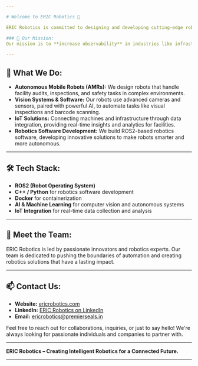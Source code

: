```yaml
---

# Welcome to ERIC Robotics 👋

ERIC Robotics is committed to designing and developing cutting-edge robotic solutions that bring automation, intelligence, and efficiency to a wide range of industries. Our goal is to position robotics design in India as a globally recognized and respected field, while solving real-world data problems across various sectors.

### 🌟 Our Mission:
Our mission is to **increase observability** in industries like infrastructure, retail, and manufacturing, helping companies gain deeper insights and make informed decisions. By building intelligent autonomous robots, we aim to transform how businesses understand and interact with their operational data.

---
```


## 🤖 What We Do:
- **Autonomous Mobile Robots (AMRs):** We design robots that handle facility audits, inspections, and safety tasks in complex environments.
- **Vision Systems & Software:** Our robots use advanced cameras and sensors, paired with powerful AI, to automate tasks like visual inspections and barcode scanning.
- **IoT Solutions:** Connecting machines and infrastructure through data integration, providing real-time insights and analytics for facilities.
- **Robotics Software Development:** We build ROS2-based robotics software, developing innovative solutions to make robots smarter and more autonomous.

---

## 🛠 Tech Stack:
- **ROS2 (Robot Operating System)**
- **C++ / Python** for robotics software development
- **Docker** for containerization
- **AI & Machine Learning** for computer vision and autonomous systems
- **IoT Integration** for real-time data collection and analysis

---

## 👥 Meet the Team:
ERIC Robotics is led by passionate innovators and robotics experts. Our team is dedicated to pushing the boundaries of automation and creating robotics solutions that have a lasting impact.

---

## 📫 Contact Us:
- **Website:** [ericrobotics.com](https://www.ericrobotics.com/)
- **LinkedIn:** [ERIC Robotics on LinkedIn](https://www.linkedin.com/company/eric-robotics/)
- **Email:** [ericrobotics@premierseals.in](ericrobotics@premierseals.in)

Feel free to reach out for collaborations, inquiries, or just to say hello! We're always looking for passionate individuals and companies to partner with.

---

**ERIC Robotics – Creating Intelligent Robotics for a Connected Future.**

---

<!--

**Here are some ideas to get you started:**

🙋‍♀️ A short introduction - what is your organization all about?
🌈 Contribution guidelines - how can the community get involved?
👩‍💻 Useful resources - where can the community find your docs? Is there anything else the community should know?
🍿 Fun facts - what does your team eat for breakfast?
🧙 Remember, you can do mighty things with the power of [Markdown](https://docs.github.com/github/writing-on-github/getting-started-with-writing-and-formatting-on-github/basic-writing-and-formatting-syntax)
-->
